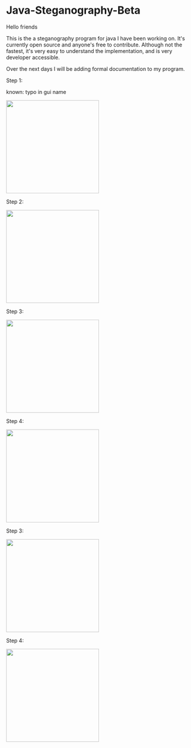 # Java-Steganography-Beta

Hello friends

This is the a steganography program for java I have been working on. It's currently open source and anyone's free to contribute.
Although not the fastest, it's very easy to understand the implementation, and is very developer accessible.


Over the next days I will be adding formal documentation to my program.


Step 1:

known: typo in gui name

<img src="https://image.ibb.co/mTf6tT/1.png" height="250">

Step 2:

<img src="https://image.ibb.co/bZJFno/2.png" height="250">


Step 3:

<img src="https://image.ibb.co/dnq6tT/3.png" height="250">

Step 4:

<img src="https://image.ibb.co/gxQH08/4.png" height="250">

Step 3:

<img src="https://image.ibb.co/f4BqL8/5.png" height="250">

Step 4:

<img src="https://image.ibb.co/mO2KDT/6.png" height="250">
